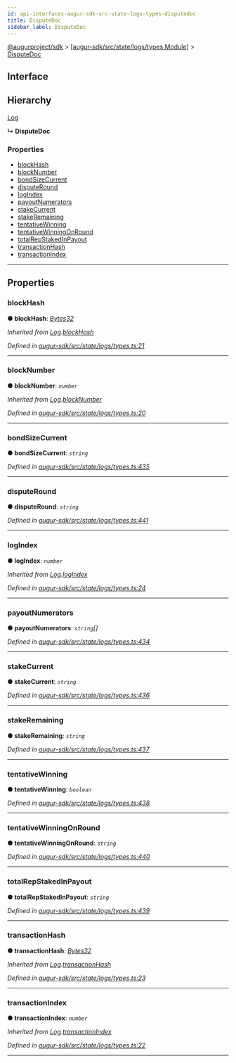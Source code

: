 ```yaml
---
id: api-interfaces-augur-sdk-src-state-logs-types-disputedoc
title: DisputeDoc
sidebar_label: DisputeDoc
---
```


[@augurproject/sdk](api-readme.md) > [[augur-sdk/src/state/logs/types Module]](api-modules-augur-sdk-src-state-logs-types-module.md) > [DisputeDoc](api-interfaces-augur-sdk-src-state-logs-types-disputedoc.md)

## Interface

## Hierarchy

 [Log](api-interfaces-augur-sdk-src-state-logs-types-log.md)

**↳ DisputeDoc**

### Properties

* [blockHash](api-interfaces-augur-sdk-src-state-logs-types-disputedoc.md#blockhash)
* [blockNumber](api-interfaces-augur-sdk-src-state-logs-types-disputedoc.md#blocknumber)
* [bondSizeCurrent](api-interfaces-augur-sdk-src-state-logs-types-disputedoc.md#bondsizecurrent)
* [disputeRound](api-interfaces-augur-sdk-src-state-logs-types-disputedoc.md#disputeround)
* [logIndex](api-interfaces-augur-sdk-src-state-logs-types-disputedoc.md#logindex)
* [payoutNumerators](api-interfaces-augur-sdk-src-state-logs-types-disputedoc.md#payoutnumerators)
* [stakeCurrent](api-interfaces-augur-sdk-src-state-logs-types-disputedoc.md#stakecurrent)
* [stakeRemaining](api-interfaces-augur-sdk-src-state-logs-types-disputedoc.md#stakeremaining)
* [tentativeWinning](api-interfaces-augur-sdk-src-state-logs-types-disputedoc.md#tentativewinning)
* [tentativeWinningOnRound](api-interfaces-augur-sdk-src-state-logs-types-disputedoc.md#tentativewinningonround)
* [totalRepStakedInPayout](api-interfaces-augur-sdk-src-state-logs-types-disputedoc.md#totalrepstakedinpayout)
* [transactionHash](api-interfaces-augur-sdk-src-state-logs-types-disputedoc.md#transactionhash)
* [transactionIndex](api-interfaces-augur-sdk-src-state-logs-types-disputedoc.md#transactionindex)

---

## Properties

<a id="blockhash"></a>

###  blockHash

**● blockHash**: *[Bytes32](api-modules-augur-sdk-src-state-logs-types-module.md#bytes32)*

*Inherited from [Log](api-interfaces-augur-sdk-src-state-logs-types-log.md).[blockHash](api-interfaces-augur-sdk-src-state-logs-types-log.md#blockhash)*

*Defined in [augur-sdk/src/state/logs/types.ts:21](https://github.com/AugurProject/augur/blob/3727cd4ec9/packages/augur-sdk/src/state/logs/types.ts#L21)*

___
<a id="blocknumber"></a>

###  blockNumber

**● blockNumber**: *`number`*

*Inherited from [Log](api-interfaces-augur-sdk-src-state-logs-types-log.md).[blockNumber](api-interfaces-augur-sdk-src-state-logs-types-log.md#blocknumber)*

*Defined in [augur-sdk/src/state/logs/types.ts:20](https://github.com/AugurProject/augur/blob/3727cd4ec9/packages/augur-sdk/src/state/logs/types.ts#L20)*

___
<a id="bondsizecurrent"></a>

###  bondSizeCurrent

**● bondSizeCurrent**: *`string`*

*Defined in [augur-sdk/src/state/logs/types.ts:435](https://github.com/AugurProject/augur/blob/3727cd4ec9/packages/augur-sdk/src/state/logs/types.ts#L435)*

___
<a id="disputeround"></a>

###  disputeRound

**● disputeRound**: *`string`*

*Defined in [augur-sdk/src/state/logs/types.ts:441](https://github.com/AugurProject/augur/blob/3727cd4ec9/packages/augur-sdk/src/state/logs/types.ts#L441)*

___
<a id="logindex"></a>

###  logIndex

**● logIndex**: *`number`*

*Inherited from [Log](api-interfaces-augur-sdk-src-state-logs-types-log.md).[logIndex](api-interfaces-augur-sdk-src-state-logs-types-log.md#logindex)*

*Defined in [augur-sdk/src/state/logs/types.ts:24](https://github.com/AugurProject/augur/blob/3727cd4ec9/packages/augur-sdk/src/state/logs/types.ts#L24)*

___
<a id="payoutnumerators"></a>

###  payoutNumerators

**● payoutNumerators**: *`string`[]*

*Defined in [augur-sdk/src/state/logs/types.ts:434](https://github.com/AugurProject/augur/blob/3727cd4ec9/packages/augur-sdk/src/state/logs/types.ts#L434)*

___
<a id="stakecurrent"></a>

###  stakeCurrent

**● stakeCurrent**: *`string`*

*Defined in [augur-sdk/src/state/logs/types.ts:436](https://github.com/AugurProject/augur/blob/3727cd4ec9/packages/augur-sdk/src/state/logs/types.ts#L436)*

___
<a id="stakeremaining"></a>

###  stakeRemaining

**● stakeRemaining**: *`string`*

*Defined in [augur-sdk/src/state/logs/types.ts:437](https://github.com/AugurProject/augur/blob/3727cd4ec9/packages/augur-sdk/src/state/logs/types.ts#L437)*

___
<a id="tentativewinning"></a>

###  tentativeWinning

**● tentativeWinning**: *`boolean`*

*Defined in [augur-sdk/src/state/logs/types.ts:438](https://github.com/AugurProject/augur/blob/3727cd4ec9/packages/augur-sdk/src/state/logs/types.ts#L438)*

___
<a id="tentativewinningonround"></a>

###  tentativeWinningOnRound

**● tentativeWinningOnRound**: *`string`*

*Defined in [augur-sdk/src/state/logs/types.ts:440](https://github.com/AugurProject/augur/blob/3727cd4ec9/packages/augur-sdk/src/state/logs/types.ts#L440)*

___
<a id="totalrepstakedinpayout"></a>

###  totalRepStakedInPayout

**● totalRepStakedInPayout**: *`string`*

*Defined in [augur-sdk/src/state/logs/types.ts:439](https://github.com/AugurProject/augur/blob/3727cd4ec9/packages/augur-sdk/src/state/logs/types.ts#L439)*

___
<a id="transactionhash"></a>

###  transactionHash

**● transactionHash**: *[Bytes32](api-modules-augur-sdk-src-state-logs-types-module.md#bytes32)*

*Inherited from [Log](api-interfaces-augur-sdk-src-state-logs-types-log.md).[transactionHash](api-interfaces-augur-sdk-src-state-logs-types-log.md#transactionhash)*

*Defined in [augur-sdk/src/state/logs/types.ts:23](https://github.com/AugurProject/augur/blob/3727cd4ec9/packages/augur-sdk/src/state/logs/types.ts#L23)*

___
<a id="transactionindex"></a>

###  transactionIndex

**● transactionIndex**: *`number`*

*Inherited from [Log](api-interfaces-augur-sdk-src-state-logs-types-log.md).[transactionIndex](api-interfaces-augur-sdk-src-state-logs-types-log.md#transactionindex)*

*Defined in [augur-sdk/src/state/logs/types.ts:22](https://github.com/AugurProject/augur/blob/3727cd4ec9/packages/augur-sdk/src/state/logs/types.ts#L22)*

___

